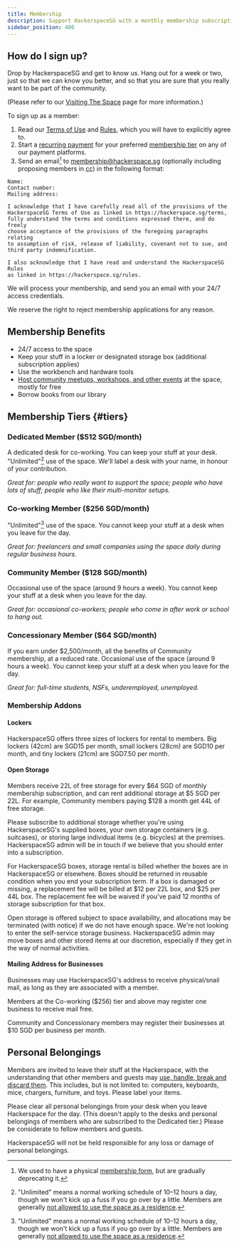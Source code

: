 ```yaml
---
title: Membership
description: Support HackerspaceSG with a monthly membership subscription.
sidebar_position: 400
---
```


## How do I sign up?

Drop by HackerspaceSG and get to know us. Hang out for a week or two, just so that we can know you better, and so that you are sure that you really want to be part of the community.

(Please refer to our [Visiting The Space](visiting) page for more information.)

To sign up as a member:

1. Read our [Terms of Use](terms) and [Rules](rules), which you will have to explicitly agree to.
1. Start a [recurring payment](payment) for your preferred [membership tier](#tiers) on any of our payment platforms.
1. Send an email[^1] to [membership@hackerspace.sg](mailto:membership@hackerspace.sg?subject=HackerspaceSG%20Membership) (optionally including proposing members in <abbr title="Carbon copy">cc</abbr>) in the following format:
<!-- Markdown requires a tag to end a list -->

```
Name:
Contact number:
Mailing address:

I acknowledge that I have carefully read all of the provisions of the
HackerspaceSG Terms of Use as linked in https://hackerspace.sg/terms,
fully understand the terms and conditions expressed there, and do freely
choose acceptance of the provisions of the foregoing paragraphs relating
to assumption of risk, release of liability, covenant not to sue, and
third party indemnification.

I also acknowledge that I have read and understand the HackerspaceSG Rules
as linked in https://hackerspace.sg/rules.
```

We will process your membership, and send you an email with your 24/7 access credentials.

We reserve the right to reject membership applications for any reason.

## Membership Benefits

- 24/7 access to the space
- Keep your stuff in a locker or designated storage box (additional subscription applies) 
- Use the workbench and hardware tools
- [Host community meetups, workshops, and other events](hosting-events) at the space, mostly for free
- Borrow books from our library

## Membership Tiers {#tiers}

### Dedicated Member ($512 SGD/month)

A dedicated desk for co-working. You can keep your stuff at your desk. "Unlimited"[^2] use of the space. We'll label a desk with your name, in honour of your contribution.

_Great for: people who really want to support the space; people who have lots of stuff; people who like their multi-monitor setups._

### Co-working Member ($256 SGD/month)

"Unlimited"[^2] use of the space. You cannot keep your stuff at a desk when you leave for the day.

_Great for: freelancers and small companies using the space daily during regular business hours._

### Community Member ($128 SGD/month)

Occasional use of the space (around 9 hours a week). You cannot keep your stuff at a desk when you leave for the day.

_Great for: occasional co-workers; people who come in after work or school to hang out._

### Concessionary Member ($64 SGD/month)

If you earn under $2,500/month, all the benefits of Community membership, at a reduced rate. Occasional use of the space (around 9 hours a week). You cannot keep your stuff at a desk when you leave for the day.

_Great for: full-time students, NSFs, underemployed, unemployed._

### Membership Addons

#### Lockers 

HackerspaceSG offers three sizes of lockers for rental to members. Big lockers (42cm) are SGD15 per month, small lockers (28cm) are SGD10 per month, and tiny lockers (21cm) are SGD7.50 per month.

#### Open Storage

Members receive 22L of free storage for every $64 SGD of monthly membership subscription, and can rent additional storage at $5 SGD per 22L. For example, Community members paying $128 a month get 44L of free storage.

Please subscribe to additional storage whether you're using HackerspaceSG's supplied boxes, your own storage containers (e.g. suitcases), or storing large individual items (e.g. bicycles) at the premises. HackerspaceSG admin will be in touch if we believe that you should enter into a subscription.

For HackerspaceSG boxes, storage rental is billed whether the boxes are in HackerspaceSG or elsewhere. Boxes should be returned in reusable condition when you end your subscription term. If a box is damaged or missing, a replacement fee will be billed at $12 per 22L box, and $25 per 44L box. The replacement fee will be waived if you've paid 12 months of storage subscription for that box.

Open storage is offered subject to space availability, and allocations may be terminated (with notice) if we do not have enough space. We're not looking to enter the self-service storage business. HackerspaceSG admin may move boxes and other stored items at our discretion, especially if they get in the way of normal activities.

#### Mailing Address for Businesses

Businesses may use HackerspaceSG's address to receive physical/snail mail, as long as they are associated with a member.

Members at the Co-working ($256) tier and above may register one business to receive mail free.

Community and Concessionary members may register their businesses at $10 SGD per business per month.

## Personal Belongings

Members are invited to leave their stuff at the Hackerspace, with the understanding that other members and guests may [use, handle, break and discard them](http://hackerspaces.org/wiki/The_Old_Hardware_Pattern). This includes, but is not limited to: computers, keyboards, mice, chargers, furniture, and toys. Please label your items.

Please clear all personal belongings from your desk when you leave Hackerspace for the day. (This doesn't apply to the desks and personal belongings of members who are subscribed to the Dedicated tier.) Please be considerate to fellow members and guests.

HackerspaceSG will not be held responsible for any loss or damage of personal belongings.

[^1]: We used to have a physical [membership form](https://hackerspace.sg/membership/MembershipAgreement.pdf), but are gradually deprecating it.

[^2]: "Unlimited" means a normal working schedule of 10–12 hours a day, though we won't kick up a fuss if you go over by a little. Members are generally [not allowed to use the space as a residence](rules#overnight).
